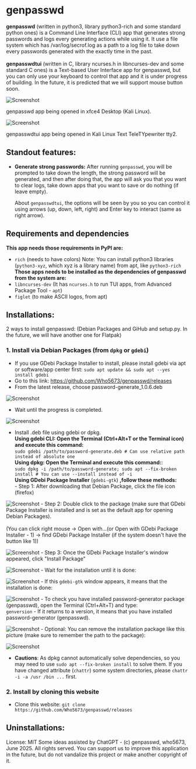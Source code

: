# genpasswd

**genpasswd** (written in python3, library python3-rich and some standard python ones) is a Command Line Interface (CLI) app that generates strong passwords and logs every generating actions while using it. It use a file system which has /var/log/secrof.log as a path to a log file to take down every passwords generated with the exactly time in the past.<br><br>
**genpasswdtui** (written in C, library ncurses.h in libncurses-dev and some standard C ones) is a Text-based User Interface app for genpasswd, but you can only use your keyboard to control that app and it is under progress of building. In the future, it is predicted that we will support mouse button soon.

![Screenshot](./pictures/genpasswd_desktop.png)

genpasswd app being opened in xfce4 Desktop (Kali Linux).

![Screenshot](./pictures/genpasswdtui_desktop.png)

genpasswdtui app being opened in Kali Linux Text TeleTYpewriter tty2.

## Standout features:
- **Generate strong passwords:** 
After running `genpasswd`, you will be prompted to take down the length, the strong password will be generated, and then after doing that, the app will ask you that you want to clear logs, take down apps that you want to save or do nothing (if leave empty).

    About `genpasswdtui`, the options will be seen by you so you can control it using arrows (up, down, left, right) and Enter key to interact (same as right arrow).

## Requirements and dependencies
**This app needs those requirements in PyPI are:**
- `rich` (needs to have colors)
Note: You can install python3 libraries (`python3-xyz`, which xyz is a library name) from apt, like `python3-rich`
**Those apps needs to be installed as the dependencies of genpasswd from the system are:**
- `libncurses-dev` (It has `ncurses.h` to run TUI apps, from Advanced Package Tool - `apt`)
- `figlet` (to make ASCII logos, from apt)

## Installations:
2 ways to install genpasswd: (Debian Packages and GiHub and setup.py. In the future, we will have another one for Flatpak)
### 1. Install via Debian Packages (from `dpkg` or `gdebi`)
- If you use GDebi Package Installer to install, please install gdebi via apt or software/app center first:
    ```sudo apt update && sudo apt --yes install gdebi```
- Go to this link: https://github.com/Who5673/genpasswd/releases
- From the latest release, choose password-generate_1.0.6.deb

![Screenshot](./pictures/install-method1.png)

- Wait until the progress is completed.

![Screenshot](./pictures/install_method2.png)

- Install .deb file using gdebi or dpkg.  
        **Using gdebi CLI: Open the Terminal (Ctrl+Alt+T or the Terminal icon) and execute this command:**  
        `sudo gdebi /path/to/password-generate.deb # Can use relative path instead of absolute one`  
        **Using dpkg: Open the Terminal and execute this command:**:  
        `sudo dpkg -i /path/to/password-generate; sudo apt --fix-broken install # You can use --install instead of -i`  
        **Using GDebi Package Installer** (`gdebi-gtk`) **,follow these methods:**  
        - Step 1: After downloading that Debian Package, click the file icon (firefox)

![Screenshot](./pictures/install-method3.png)
        - Step 2: Double click to the package (make sure that GDebi Package Installer is installed and is set as the default app for opening Debian Packages).  
<br>
        (You can click right mouse -> Open with...(or Open with GDebi Package Installer - 1) -> find GDebi Package Installer (if the system doesn't have the button like 1))

![Screenshot](./pictures/install-method4.png)
        - Step 3: Once the GDebi Package Installer's window appeared, click "Install Package"

![Screenshot](./pictures/install-method5.png)
        - Wait for the installation until it is done:

![Screenshot](./pictures/install-method6.png)
        - If this `gdebi-gtk` window appears, it means that the installation is done:

![Screenshot](./pictures/install-method7.png)
        - To check you have installed password-generator package (genpasswd), open the Terminal (Ctrl+Alt+T) and type:  
        `genversion`
        - If it returns to a version, it means that you have installed password-generator (genpasswd).

![Screenshot](./pictures/install-method8.png)
        - Optional: You can remove the installation package like this picture (make sure to remember the path to the package):

![Screenshot](./pictures/delete-method.png)
- **Cautions**:
        As dpkg cannot automatically solve dependencies, so you may need to use `sudo apt --fix-broken install` to solve them.
        If you have changed attribute (`chattr`) some system directories, please `chattr -i -a /usr /bin ...` first.
### 2. Install by cloning this website
- Clone this website:
        `git clone https://github.com/Who5673/genpasswd/releases`

## Uninstallations:


License: MIT
Some ideas assisted by ChatGPT - (c) genpasswd, who5673, June 2025. All rights served.
You can support us to improve this application in the future, but do not vandalize this project or make another copyright of it.
